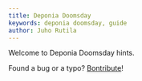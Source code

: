 ```yaml
---
title: Deponia Doomsday
keywords: deponia doomsday, guide
author: Juho Rutila
---
```


Welcome to Deponia Doomsday hints.

Found a bug or a typo? [Bontribute](https://github.com/nice-game-hints/deponia-doomsday)!
